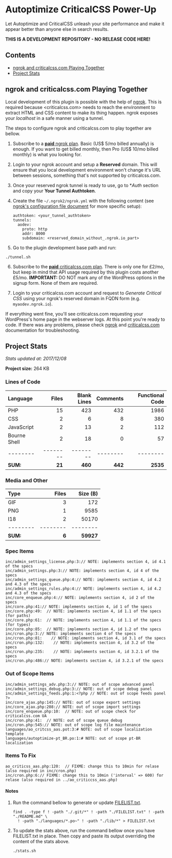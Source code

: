 # Autoptimize CriticalCSS Power-Up

Let Autoptimize and CriticalCSS unleash your site performance and make it appear better than anyone else in search results.

**THIS IS A DEVELOPMENT REPOSITORY - NO RELEASE CODE HERE!**

## Contents

- [ngrok and criticalcss.com Playing Together](#ngrok-and-criticalcsscom-playing-together)
- [Project Stats](#project-stats)

## ngrok and criticalcss.com Playing Together

Local development of this plugin is possible with the help of [ngrok](https://ngrok.com/). This is required because <criticalcss.com> needs to reach the environment to extract HTML and CSS content to make its thing happen. ngrok exposes your *localhost* in a safe manner using a tunnel.

The steps to configure ngrok and criticalcss.com to play together are bellow.

1. Subscribe to a [**paid** ngrok plan](https://ngrok.com/pricing). Basic (US$ 5/mo billed annually) is enough. If you want to get billed monthly, then Pro (US$ 10/mo billed monthly) is what you looking for.

2. Login to your ngrok account and setup a **Reserved** domain. This will ensure that you local development environment won't change it's URL between sessions, something that's not supported by criticalcss.com.

3. Once your reserved ngrok tunnel is ready to use, go to **Auth* section and copy your **Your Tunnel Authtoken**.

4. Create the file `~/.ngrok2/ngrok.yml` with the following content (see [ngrok's configuration file document](https://ngrok.com/docs#config) for more specific setup):

    ```
    authtoken: <your_tunnel_authtoken>
    tunnels:
      aodev:
        proto: http
        addr: 8000
        subdomain: <reserved_domain_without_.ngrok.io_part>
    ```

5. Go to the plugin development base path and run:

```
./tunnel.sh
```

6. Subscribe to the [**paid** criticalcss.com plan](https://criticalcss.com/#pricing). There is only one for £2/mo, but keep in mind that API usage required by this plugin costs another £5/mo. **IMPORTANT:** DO NOT mark any of the WordPress options in the signup form. None of them are required.

7. Login to your criticalcss.com account and request to *Generate Critical CSS* using your ngrok's reserved domain in FQDN form (e.g. `myaodev.ngrok.io`).

If everything went fine, you'll see criticalcss.com requesting your WordPress's home page in the webserver logs. At this point you're ready to code. If there was any problems, please check [ngrok](https://ngrok.com/docs) and [criticalcss.com](https://criticalcss.com/faq) documentation for troubleshooting.

## Project Stats

*Stats updated at: 2017/12/08*

**Project size:** 264 KB

### Lines of Code

**Language**|**Files**|**Blank Lines**|**Comments**|**Functional Code**
:-------|-------:|-------:|-------:|-------:
PHP|15|423|432|1986
CSS|2|6|8|380
JavaScript|2|13|2|112
Bourne Shell|2|18|0|57
--------|--------|--------|--------|--------
**SUM:**|**21**|**460**|**442**|**2535**

### Media and Other

**Type**|**Files**|**Size (B)**
:-------|-------:|-------:
GIF|3|172
PNG|1|9585
I18|2|50170
--------|--------|--------
**SUM:**|**6**|**59927**

### Spec Items

```
inc/admin_settings_license.php:3:// NOTE: implements section 4, id 4.1 of the specs
inc/admin_settings.php:3:// NOTE: implements section 4, id 4 of the specs
inc/admin_settings_queue.php:4:// NOTE: implements section 4, id 4.2 and 4.3 of the specs
inc/admin_settings_rules.php:4:// NOTE: implements section 4, id 4.2 and 4.3 of the specs
inc/core_enqueue.php:4:// NOTE: implements section 4, id 2 of the specs
inc/core.php:41:// NOTE: implements section 4, id 1 of the specs
inc/core.php:49:  // NOTE: implements section 4, id 1.1 of the specs (for paths)
inc/core.php:61:  // NOTE: implements section 4, id 1.1 of the specs (for types)
inc/core.php:85:  // NOTE: implements section 4, id 1.2 of the specs
inc/cron.php:3:// NOTE: implements section 4 of the specs
inc/cron.php:81:    // NOTE: implements section 4, id 3.1 of the specs
inc/cron.php:132:    // NOTE: implements section 4, id 3.2 of the specs
inc/cron.php:235:    // NOTE: implements section 4, id 3.2.1 of the specs
inc/cron.php:486:// NOTE: implements section 4, id 3.2.1 of the specs
```

### Out of Scope Items

```
inc/admin_settings_adv.php:3:// NOTE: out of scope advanced panel
inc/admin_settings_debug.php:3:// NOTE: out of scope debug panel
inc/admin_settings_feeds.php:1:<?php // NOTE: out of scope feeds panel ?>
inc/core_ajax.php:145:// NOTE: out of scope export settings
inc/core_ajax.php:208:// NOTE: out of scope import settings
inc/core_enqueue.php:10:  // NOTE: out of scope check for criticalcss.com UA
inc/cron.php:41:  // NOTE: out of scope queue debug
inc/cron.php:545:// NOTE: out of scope log file maintenance
languages/ao_critcss_aas.pot:3:# NOTE: out of scope localization template
languages/autoptimize-pt_BR.po:1:# NOTE: out of scope pt-BR localization
```

### Items To Fix

```
ao_criticss_aas.php:120:  // FIXME: change this to 10min for relase (also required in inc/cron.php)
inc/cron.php:6:// FIXME: change this to 10min ('interval' => 600) for relase (also required in ../ao_criticcss_aas.php)
```

#### Notes

1. Run the command bellow to generate or update [FILELIST.txt](https://github.com/futtta/ao_critcss_aas/blob/master/FILELIST.txt).

    ```
    find . -type f ! -path "./.git/*" ! -path "./FILELIST.txt" ! -path "./README.md" \
      ! -path "./languages/*.po~" ! -path "./lib/*" > FILELIST.txt
    ```

2. To update the stats above, run the command bellow once you have FILELIST.txt in place. Then copy and paste its output overriding the content of the stats above.

    ```
    ./stats.sh
    ```